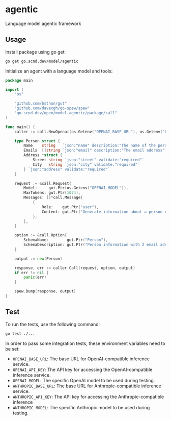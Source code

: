 # agentic

Language model agentic framework

## Usage

Install package using go get:

```bash
go get go.scnd.dev/model/agentic
```

Initialize an agent with a language model and tools:

```go
package main

import (
	"os"

	"github.com/bsthun/gut"
	"github.com/davecgh/go-spew/spew"
	"go.scnd.dev/open/model-agentic/package/call"
)

func main() {
	caller := call.NewOpenai(os.Getenv("OPENAI_BASE_URL"), os.Getenv("OPENAI_API_KEY"))

	type Person struct {
		Name    string   `json:"name" description:"The name of the person" validate:"required"`
		Emails  []string `json:"email" description:"The email address" validate:"required,email"`
		Address *struct {
			Street string `json:"street" validate:"required"`
			City   string `json:"city" validate:"required"`
		} `json:"address" validate:"required"`
	}

	request := &call.Request{
		Model:     gut.Ptr(os.Getenv("OPENAI_MODEL")),
		MaxTokens: gut.Ptr(1024),
		Messages: []*call.Message{
			{
				Role:    gut.Ptr("user"),
				Content: gut.Ptr("Generate information about a person named John who is 30 years old, lives in Thai."),
			},
		},
	}

	option := &call.Option{
		SchemaName:        gut.Ptr("Person"),
		SchemaDescription: gut.Ptr("Person information with 2 email addresses"),
	}

	output := new(Person)

	response, err := caller.Call(request, option, output)
	if err != nil {
		panic(err)
	}

	spew.Dump(response, output)
}

```

## Test

To run the tests, use the following command:

```bash
go test ./...
```

In order to pass some integration tests, these environment variables need to be set:

- `OPENAI_BASE_URL`: The base URL for OpenAI-compatible inference service.
- `OPENAI_API_KEY`: The API key for accessing the OpenAI-compatible inference service.
- `OPENAI_MODEL`: The specific OpenAI model to be used during testing.
- `ANTHROPIC_BASE_URL`: The base URL for Anthropic-compatible inference service.
- `ANTHROPIC_API_KEY`: The API key for accessing the Anthropic-compatible inference
- `ANTHROPIC_MODEL`: The specific Anthropic model to be used during testing.
